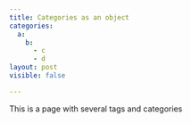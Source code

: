 ```yaml
---
title: Categories as an object
categories: 
  a: 
    b:
      - c
      - d
layout: post
visible: false

---
```


This is a page with several tags and categories
